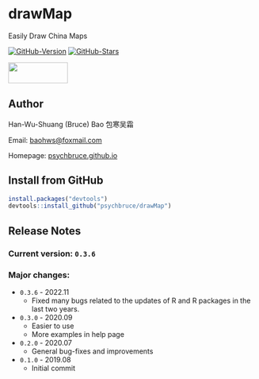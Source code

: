 # drawMap

Easily Draw China Maps

<!-- badges: start -->

[![GitHub-Version](https://img.shields.io/github/r-package/v/psychbruce/drawMap?label=R%20Package&color=orange)](https://github.com/psychbruce/drawMap) [![GitHub-Stars](https://img.shields.io/github/stars/psychbruce/drawMap?style=social)](https://github.com/psychbruce/drawMap/stargazers)

<!-- badges: end -->

<img src="https://s1.ax1x.com/2020/07/28/aAjUJg.jpg" width="120px" height="42px"/>

## Author

Han-Wu-Shuang (Bruce) Bao 包寒吴霜

Email: [baohws\@foxmail.com](mailto:baohws@foxmail.com)

Homepage: [psychbruce.github.io](https://psychbruce.github.io)

## Install from GitHub

``` r
install.packages("devtools")
devtools::install_github("psychbruce/drawMap")
```

## Release Notes

### Current version: `0.3.6`

### Major changes:

-   `0.3.6` - 2022.11
    -   Fixed many bugs related to the updates of R and R packages in the last two years.
-   `0.3.0` - 2020.09
    -   Easier to use
    -   More examples in help page
-   `0.2.0` - 2020.07
    -   General bug-fixes and improvements
-   `0.1.0` - 2019.08
    -   Initial commit
